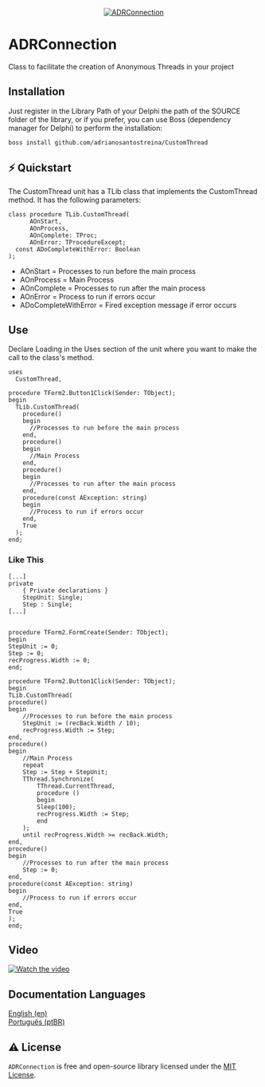 <p align="center">
  <a href="https://github.com/adrianosantostreina/ADRConnection/blob/README/image/logo.png">
    <img alt="ADRConnection" src="https://github.com/adrianosantostreina/ADRConnection/blob/README/image/logo.png">
  </a>
</p>

# ADRConnection
Class to facilitate the creation of Anonymous Threads in your project

## Installation
Just register in the Library Path of your Delphi the path of the SOURCE folder of the library, or if you prefer, you can use Boss (dependency manager for Delphi) to perform the installation:
```
boss install github.com/adrianosantostreina/CustomThread
```

##  ⚡️ Quickstart
The CustomThread unit has a TLib class that implements the CustomThread method. It has the following parameters:

```delphi
class procedure TLib.CustomThread(
      AOnStart, 
      AOnProcess, 
      AOnComplete: TProc; 
      AOnError: TProcedureExcept;
  const ADoCompleteWithError: Boolean
);
```

<ul>
  <li>AOnStart = Processes to run before the main process</li>
  <li>AOnProcess = Main Process</li>
  <li>AOnComplete = Processes to run after the main process</li>
  <li>AOnError = Process to run if errors occur</li>
  <li>ADoCompleteWithError = Fired exception message if error occurs</li>
</ul>

## Use
Declare Loading in the Uses section of the unit where you want to make the call to the class's method.
```delphi
uses
  CustomThread,

```

```delphi
procedure TForm2.Button1Click(Sender: TObject);
begin
  TLib.CustomThread(
    procedure()
    begin
      //Processes to run before the main process
    end,
    procedure()
    begin
      //Main Process
    end,
    procedure()
    begin
      //Processes to run after the main process
    end,
    procedure(const AException: string)
    begin
      //Process to run if errors occur
    end,
    True
  );
end;
```

### Like This

```delphi
[...]
private
    { Private declarations }
    StepUnit: Single;
    Step : Single;
[...]


procedure TForm2.FormCreate(Sender: TObject);
begin
StepUnit := 0;
Step := 0;
recProgress.Width := 0;
end;

procedure TForm2.Button1Click(Sender: TObject);
begin
TLib.CustomThread(
procedure()
begin
    //Processes to run before the main process
    StepUnit := (recBack.Width / 10);
    recProgress.Width := Step;
end,
procedure()
begin
    //Main Process
    repeat
    Step := Step + StepUnit;
    TThread.Synchronize(
        TThread.CurrentThread,
        procedure ()
        begin
        Sleep(100);
        recProgress.Width := Step;
        end
    );
    until recProgress.Width >= recBack.Width;
end,
procedure()
begin
    //Processes to run after the main process
    Step := 0;
end,
procedure(const AException: string)
begin
    //Process to run if errors occur
end,
True
);
end;
```

## Video
[![Watch the video](https://github.com/adrianosantostreina/CustomThread/blob/main/viceo1.png)](https://youtu.be/A7VS0XyFFn0?sub_confirmation=1)


## Documentation Languages
[English (en)](https://github.com/adrianosantostreina/ADRConnection/blob/README/README.md)<br>
[Português (ptBR)](https://github.com/adrianosantostreina/ADRConnection/blob/README/README-ptBR.md)<br>

## ⚠️ License
`ADRConnection` is free and open-source library licensed under the [MIT License](https://github.com/adrianosantostreina/ADRConnection/blob/README/LICENSE.md). 